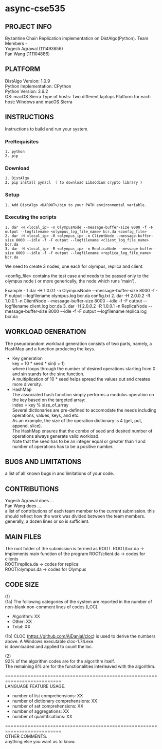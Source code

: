 # async-cse535

## PROJECT INFO
Byzantine Chain Replication implementation on DistAlgo(Python).
Team Members -  
Yogesh Agrawal (111493656)  
Fan Wang       (111104886)  

## PLATFORM  
DistAlgo Version:       1.0.9  
Python Implementation:  CPython  
Python Version:         3.6.2  
OS:                     macOS Sierra
Type of hosts:          Two different laptops
Platform for each host: Windows and macOS Sierra

## INSTRUCTIONS  
Instructions to build and run your system.
### PreRequisites
    1. python
    2. pip

### Download
    1. DistAlgo
    2. pip install pynacl  ( to download Libsodium crypto library )

### Setup
    1. Add DistAlgo <DAROOT>/bin to your PATH environmental variable.  

### Executing the scripts

    1. dar -H <local_ip> -n OlympusNode --message-buffer-size 8000 -f -F output --logfilename <olympus_log_file_name> bcr.da <config_file>
    2. dar -H <local_ip> -R <olympus_ip> -n ClientNode --message-buffer-size 8000 --idle -f -F output --logfilename <client_log_file_name> bcr.da
    3. dar -H <local_ip> -R <olympus_ip> -n ReplicaNode --message-buffer-size 8000 --idle -f -F output --logfilename <replica_log_file_name> bcr.da
We need to create 3 nodes, one each for olympus, replica and client.

<config_file> contains the test case and needs to be passed only to the olympus node ( or more generically, the node which runs 'main').

Example - 
    1.dar -H 1.0.0.1 -n OlympusNode --message-buffer-size 8000 -f -F output --logfilename olympus.log bcr.da config.txt
2. dar -H 2.0.0.2 -R 1.0.0.1 -n ClientNode --message-buffer-size 8000 --idle -f -F output --logfilename client.log bcr.da
3. dar -H 2.0.0.2 -R 1.0.0.1 -n ReplicaNode --message-buffer-size 8000 --idle -f -F output --logfilename replica.log bcr.da

## WORKLOAD GENERATION
The pseudorandom workload generation consists of two parts, namely, a HashMap and a function producing the keys. 
- Key generation  
  key = 10 * seed * sin(i + 1)  
  where i loops through the number of desired operations starting from 0 and sin stands for the sine function.  
  A multiplication of 10 * seed helps spread the values out and creates more diversity.  
- HashMap  
  The associated hash function simply performs a modulus operation on the key based on the targeted array:  
  index = key % size_of_array  
  Several dictionaries are pre-defined to accomodate the needs including operations, values, keys, and etc.  
  As an example, the size of the operation dictionary is 4 (get, put, append, slice).  
  The HashMap ensures that the combo of seed and desired number of operations always generate valid workload.  
  Note that the seed has to be an integer equal or greater than 1 and number of operations has to be a positive number.  
  
## BUGS AND LIMITATIONS
a list of all known bugs in and limitations of your code.

## CONTRIBUTIONS
Yogesh Agrawal does ...  
Fan Wang does ...  
a list of contributions of each team member to the current submission.  this should reflect how the work was divided between the team members.  generally, a dozen lines or so is sufficient.

## MAIN FILES
The root folder of the submission is termed as ROOT.
ROOT/bcr.da     -> implements main function of the program
ROOT/client.da  -> codes for clients  
ROOT/replica.da -> codes for replica  
ROOT/olympus.da -> codes for Olympus  

## CODE SIZE
(1)  
(1a) The following categories of the system are reported in the number of non-blank non-comment lines of codes (LOC).  
- Algorithm: XX  
- Other: XX  
- Total: XX  

(1b) CLOC (https://github.com/AlDanial/cloc) is used to derive the numbers above. A Windows executable cloc-1.74.exe  
is downloaded and applied to count the loc.  

(2)  
92% of the algorithm codes are for the algorithm itself.  
The remaining 8% are for the functionalities interleaved with the algorithm.  

==========================================================================  
LANGUAGE FEATURE USAGE.  
- number of list comprehensions: XX  
- number of dictionary comprehensions: XX  
- number of set comprehensions: XX  
- number of aggregations: XX  
- number of quantifications: XX  


==========================================================================  
OTHER COMMENTS.  
anything else you want us to know.
